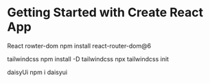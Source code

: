 # Getting Started with Create React App

React rowter-dom
npm install react-router-dom@6


tailwindcss
npm install -D tailwindcss
npx tailwindcss init

daisyUi
npm i daisyui